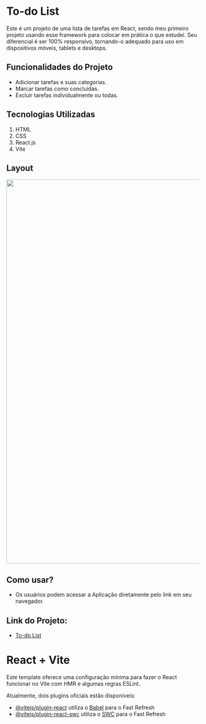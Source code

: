 # To-do List

<p>
Este é um projeto de uma lista de tarefas em React, sendo meu primeiro projeto usando esse framework para colocar em prática o que estudei. Seu diferencial é ser 100% responsivo, tornando-o adequado para uso em dispositivos móveis, tablets e desktops.
</p>

## Funcionalidades do Projeto
- Adicionar tarefas e suas categorias.
- Marcar tarefas como concluídas.
- Excluir tarefas individualmente ou todas.

## Tecnologias Utilizadas
1. HTML
2. CSS
3. React.js
4. Vite

## Layout
<div align="center">
  <img src="https://github.com/Jotta-gab/To-do-List/assets/134981382/55cd7ad9-6d8b-4ddf-861b-2180e90787a8" width="1000px"/> 
</div>

## Como usar?
- Os usuários podem acessar a Aplicação diretamente pelo link em seu navegador.

## Link do Projeto:
- [To-do List](https://to-do-list-hazel-nu.vercel.app/)

# React + Vite

Este template oferece uma configuração mínima para fazer o React funcionar no Vite com HMR e algumas regras ESLint.

Atualmente, dois plugins oficiais estão disponíveis:

- [@vitejs/plugin-react](https://github.com/vitejs/vite-plugin-react/blob/main/packages/plugin-react/README.md) utiliza o [Babel](https://babeljs.io/) para o Fast Refresh
- [@vitejs/plugin-react-swc](https://github.com/vitejs/vite-plugin-react-swc) utiliza o [SWC](https://swc.rs/) para o Fast Refresh
